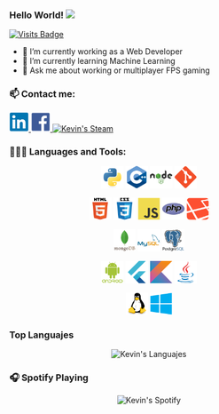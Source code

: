 ### Hello World!  <img src="https://github.com/sciencepal/sciencepal/blob/master/assets/Hi.gif" width="29px">
  [![Visits Badge](https://badges.pufler.dev/visits/kevinmuz55/kevinmuz55)](https://badges.pufler.dev/visits/kevinmuz55/kevinmuz55)
  
  - 🔭 I’m currently working as a Web Developer
  - 🌱 I’m currently learning Machine Learning
  - 💬 Ask me about working or multiplayer FPS gaming
<!--  
  - 😄 Pronouns: He / Him
  - ⚡ Fun fact: My name is an anagram of "I Play Data"
-->
### 📫 Contact me:
<p align="left">
<a href="https://www.linkedin.com/in/kevin-muñoz-rengifo-4178501b0"> <img alt="Kevin's LinkdeIN" width="35px" src="https://raw.githubusercontent.com/devicons/devicon/master/icons/linkedin/linkedin-original.svg" /> </a>
<a href="https://www.facebook.com/Kevinmuz55"> <img alt="Kevin's Facebook" width="35px" src="https://raw.githubusercontent.com/devicons/devicon/master/icons/facebook/facebook-original.svg" /> </a>
<a href="https://steamcommunity.com/profiles/76561198075714144/"> <img alt="Kevin's Steam" width="35px" src="https://upload.wikimedia.org/wikipedia/commons/8/83/Steam_icon_logo.svg" /> </a>
</p>

### 👨🏻‍💻 Languages and Tools:

<p align="center"> 
<!-- PROGRAMING -->
  <img src="https://raw.githubusercontent.com/devicons/devicon/master/icons/python/python-original.svg" alt="python" width="40" height="40"/>
  <img src="https://raw.githubusercontent.com/devicons/devicon/master/icons/cplusplus/cplusplus-original.svg" alt="cplusplus" width="40" height="40"/>
  <img src="https://raw.githubusercontent.com/devicons/devicon/master/icons/nodejs/nodejs-original-wordmark.svg" alt="nodejs" width="40" height="40"/>
  <img src="https://raw.githubusercontent.com/devicons/devicon/master/icons/git/git-original.svg" alt="git" width="40" height="40"/>
</p>
<p align="center"> 
<!-- WEB -->
  <img src="https://raw.githubusercontent.com/devicons/devicon/master/icons/html5/html5-original-wordmark.svg" alt="html5" width="40" height="40"/>
  <img src="https://raw.githubusercontent.com/devicons/devicon/master/icons/css3/css3-original-wordmark.svg" alt="css3" width="40" height="40"/>
  <img src="https://raw.githubusercontent.com/devicons/devicon/master/icons/javascript/javascript-original.svg" alt="javascript" width="40" height="40"/>
  <img src="https://raw.githubusercontent.com/devicons/devicon/master/icons/php/php-original.svg" alt="php" width="40" height="40"/>
  <img src="https://raw.githubusercontent.com/devicons/devicon/master/icons/laravel/laravel-plain.svg" alt="php" width="40" height="40"/>
</p>
<p align="center"> 
<!-- DB -->
  <img src="https://raw.githubusercontent.com/devicons/devicon/master/icons/mongodb/mongodb-original-wordmark.svg" alt="mongodb" width="40" height="40"/>
  <img src="https://raw.githubusercontent.com/devicons/devicon/master/icons/mysql/mysql-original-wordmark.svg" alt="mysql" width="40" height="40"/>
  <img src="https://raw.githubusercontent.com/devicons/devicon/master/icons/postgresql/postgresql-original-wordmark.svg" alt="postgresql" width="40" height="40"/>
</p>
<p align="center"> 
<!-- MOBILE -->
  <img src="https://raw.githubusercontent.com/devicons/devicon/master/icons/android/android-plain-wordmark.svg" alt="android" width="40" height="40"/>
  <img src="https://raw.githubusercontent.com/devicons/devicon/master/icons/flutter/flutter-original.svg" alt="flutter" width="40" height="40"/>
  <img src="https://raw.githubusercontent.com/devicons/devicon/master/icons/kotlin/kotlin-original.svg" alt="kotlin" width="40" height="40"/>
  <img src="https://raw.githubusercontent.com/devicons/devicon/master/icons/java/java-original.svg" alt="java" width="40" height="40"/>
</p>
<p align="center">
<!-- OS -->
  <img src="https://raw.githubusercontent.com/devicons/devicon/master/icons/linux/linux-original.svg" alt="linux" width="40" height="40"/>
  <img src="https://raw.githubusercontent.com/devicons/devicon/master/icons/windows8/windows8-original.svg" alt="windows" width="40" height="40"/>
</p>

### Top Languajes
<p align="center">
  <img src="https://github-readme-stats.vercel.app/api/top-langs/?username=kevinmuz55&layout=compact&theme=dark" alt="Kevin's Languajes" />
</p>

### 🎧 Spotify Playing
<p align="center">
  <img src="https://spotify-github-profile.vercel.app/api/view?uid=kevinmuz55&cover_image=true&theme=default" alt="Kevin's Spotify" />
</p>
<!--
**kevinmuz55/kevinmuz55** is a ✨ _special_ ✨ repository because its `README.md` (this file) appears on your GitHub profile.

Here are some ideas to get you started:

- 🔭 I’m currently working on ...
- 🌱 I’m currently learning ...
- 👯 I’m looking to collaborate on ...
- 🤔 I’m looking for help with ...
- 💬 Ask me about ...
- 📫 How to reach me: ...
- 😄 Pronouns: ...
- ⚡ Fun fact: ...
-->
